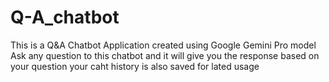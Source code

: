 # Q-A_chatbot
This is a Q&A Chatbot Application created using Google Gemini Pro model
Ask any question to  this chatbot and it will give you the response based on your question
your caht history is also saved for lated usage 
